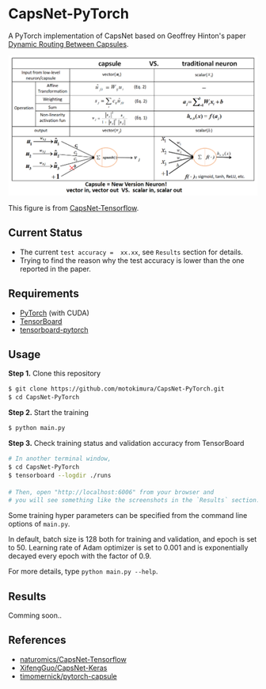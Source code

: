 # CapsNet-PyTorch

A PyTorch implementation of CapsNet based on Geoffrey Hinton's paper [Dynamic Routing Between Capsules](https://arxiv.org/abs/1710.09829).

![capsVSneuron](images/capsule_vs_neuron.png)

This figure is from [CapsNet-Tensorflow](https://github.com/naturomics/CapsNet-Tensorflow).

## Current Status
- The current `test accuracy =  xx.xx`, see `Results` section for details.
- Trying to find the reason why the test accuracy is lower than the one reported in the paper.

## Requirements

- [PyTorch](http://pytorch.org/) (with CUDA)
- [TensorBoard](https://github.com/tensorflow/tensorboard)
- [tensorboard-pytorch](https://github.com/lanpa/tensorboard-pytorch)

## Usage

**Step 1.** Clone this repository

```bash
$ git clone https://github.com/motokimura/CapsNet-PyTorch.git
$ cd CapsNet-PyTorch
```

**Step 2.** Start the training

```bash
$ python main.py
```

**Step 3.** Check training status and validation accuracy from TensorBoard

```bash
# In another terminal window, 
$ cd CapsNet-PyTorch
$ tensorboard --logdir ./runs

# Then, open "http://localhost:6006" from your browser and 
# you will see something like the screenshots in the `Results` section.
```

Some training hyper parameters can be specified from the command line options of `main.py`. 

In default, batch size is 128 both for training and validation, and epoch is set to 50. 
Learning rate of Adam optimizer is set to 0.001 and is exponentially decayed every epoch with the factor of 0.9. 

For more details, type `python main.py --help`.

## Results

Comming soon..

## References

- [naturomics/CapsNet-Tensorflow](https://github.com/naturomics/CapsNet-Tensorflow)
- [XifengGuo/CapsNet-Keras](https://github.com/XifengGuo/CapsNet-Keras)
- [timomernick/pytorch-capsule](https://github.com/timomernick/pytorch-capsule)
